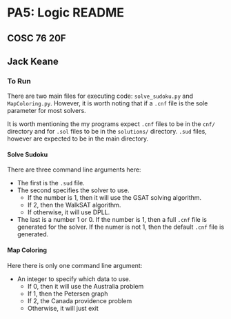 # PA5: Logic README

## COSC 76 20F

## Jack Keane

### To Run

There are two main files for executing code: `solve_sudoku.py` and `MapColoring.py`. However, it is worth noting that if a `.cnf` file is the sole parameter for most solvers.

It is worth mentioning the my programs expect `.cnf` files to be in the `cnf/` directory and for `.sol` files to be in the `solutions/` directory. `.sud` files, however are expected to be in the main directory.

#### Solve Sudoku

There are three command line arguments here:

- The first is the `.sud` file.
- The second specifies the solver to use.
  - If the number is 1, then it will use the GSAT solving algorithm.
  - If 2, then the WalkSAT algorithm.
  - If otherwise, it will use DPLL.
- The last is a number 1 or 0. If the number is 1, then a full `.cnf` file is generated for the solver. If the numer is not 1, then the default `.cnf` file is generated.

#### Map Coloring

Here there is only one command line argument:

- An integer to specify which data to use.
  - If 0, then it will use the Australia problem
  - If 1, then the Petersen graph
  - If 2, the Canada providence problem
  - Otherwise, it will just exit

